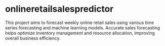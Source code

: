# onlineretailsalespredictor
This project aims to forecast weekly online retail sales using various time series forecasting and machine learning models. Accurate sales forecasting helps optimize inventory management and resource allocation, improving overall business efficiency.
